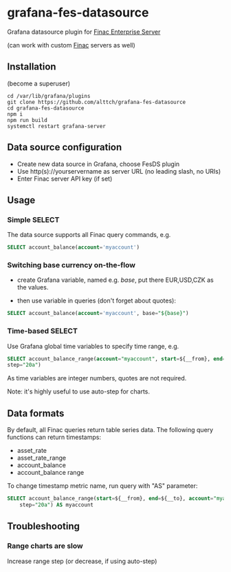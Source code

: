 # grafana-fes-datasource

Grafana datasource plugin for [Finac Enterprise
Server](https://www.altertech.com/products/fes/)

(can work with custom [Finac](https://github.com/alttch/finac) servers as well)

## Installation

(become a superuser)

```shell
cd /var/lib/grafana/plugins
git clone https://github.com/alttch/grafana-fes-datasource
cd grafana-fes-datasource
npm i
npm run build
systemctl restart grafana-server
```

## Data source configuration

* Create new data source in Grafana, choose FesDS plugin
* Use http(s)://yourservername as server URL (no leading slash, no URIs)
* Enter Finac server API key (if set)

## Usage

### Simple SELECT

The data source supports all Finac query commands, e.g.

```sql
SELECT account_balance(account='myaccount')
```

### Switching base currency on-the-flow

* create Grafana variable, named e.g. *base*, put there EUR,USD,CZK as the
  values.

* then use variable in queries (don't forget about quotes):

```sql
SELECT account_balance(account='myaccount', base="${base}")
```

### Time-based SELECT

Use Grafana global time variables to specify time range, e.g.

```sql
SELECT account_balance_range(account="myaccount", start=${__from}, end=${__to},
step="20a")
```

As time variables are integer numbers, quotes are not required.

Note: it's highly useful to use auto-step for charts.

## Data formats

By default, all Finac queries return table series data. The following query
functions can return timestamps:

* asset_rate
* asset_rate_range
* account_balance
* account_balance range

To change timestamp metric name, run query with "AS" parameter:

```sql
SELECT account_balance_range(start=${__from}, end=${__to}, account="myaccount",
    step="20a") AS myaccount
```

## Troubleshooting

### Range charts are slow

Increase range step (or decrease, if using auto-step)

